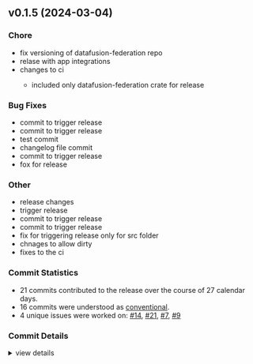 

## v0.1.5 (2024-03-04)

### Chore

 - <csr-id-290a9713eca4798104d473050e9e5f4ed61db755/> fix versioning of datafusion-federation repo
 - <csr-id-666c7a8c8012d4641b90d942cdec6afe97a4807a/> relase with app integrations
 - <csr-id-b6384d6af50c091ad6f936086ee85d00edba0ba2/> changes to ci
   - included only datafusion-federation crate for release

### Bug Fixes

 - <csr-id-fd854da09fbc30872e5dda3d7833e98045da8c8f/> commit to trigger release
 - <csr-id-4ccb672d8055bceb782fc2eac23fa5a2771c4e05/> commit to trigger release
 - <csr-id-06def3a73050ca8e7adc6fb07e2a473425202154/> test commit
 - <csr-id-c2a16624d78e4ffaa9abbad3e13f232f498c9f71/> changelog file commit
 - <csr-id-22ae73a4246925a3948d471d0b8e6a8be6d1c2dc/> commit to trigger release
 - <csr-id-b1b09e280275abdbaeb07a5881997b6365312a52/> fox for release

### Other

 - <csr-id-f5e8bf88e94ae59f44c9cdef76053c6c4d617325/> release changes
 - <csr-id-855bc552c1c3121f0e6da0b8daec9c92d7638ca7/> trigger release
 - <csr-id-142b0446b9770c7e8fd3fc5180ba32f3e36eb389/> commit to trigger release
 - <csr-id-68b13665119c7a92736f697a37d4f79385cad96d/> commit to trigger release
 - <csr-id-9aaaca277f19efbe2fb66fca1929e1522e78f8be/> fix for triggering release only for src folder
 - <csr-id-c4e2ca1b660652f3f7cb2015caa32d0c9df233d8/> chnages to allow dirty
 - <csr-id-f81967d6959615c2a6a5c9dddfb093eade1fabf5/> fixes to the ci

### Commit Statistics

<csr-read-only-do-not-edit/>

 - 21 commits contributed to the release over the course of 27 calendar days.
 - 16 commits were understood as [conventional](https://www.conventionalcommits.org).
 - 4 unique issues were worked on: [#14](https://github.com/rajantikare/datafusion-federation/issues/14), [#21](https://github.com/rajantikare/datafusion-federation/issues/21), [#7](https://github.com/rajantikare/datafusion-federation/issues/7), [#9](https://github.com/rajantikare/datafusion-federation/issues/9)

### Commit Details

<csr-read-only-do-not-edit/>

<details><summary>view details</summary>

 * **[#14](https://github.com/rajantikare/datafusion-federation/issues/14)**
    - Added CI ([`9400391`](https://github.com/rajantikare/datafusion-federation/commit/9400391631b988e6bc79ef9ecc8a2c230585b3c8))
 * **[#21](https://github.com/rajantikare/datafusion-federation/issues/21)**
    - Fixes to the ci ([`f81967d`](https://github.com/rajantikare/datafusion-federation/commit/f81967d6959615c2a6a5c9dddfb093eade1fabf5))
 * **[#7](https://github.com/rajantikare/datafusion-federation/issues/7)**
    - Changes to ci ([`b6384d6`](https://github.com/rajantikare/datafusion-federation/commit/b6384d6af50c091ad6f936086ee85d00edba0ba2))
 * **[#9](https://github.com/rajantikare/datafusion-federation/issues/9)**
    - Relase with app integrations ([`666c7a8`](https://github.com/rajantikare/datafusion-federation/commit/666c7a8c8012d4641b90d942cdec6afe97a4807a))
 * **Uncategorized**
    - Release changes ([`f5e8bf8`](https://github.com/rajantikare/datafusion-federation/commit/f5e8bf88e94ae59f44c9cdef76053c6c4d617325))
    - Trigger release ([`855bc55`](https://github.com/rajantikare/datafusion-federation/commit/855bc552c1c3121f0e6da0b8daec9c92d7638ca7))
    - Commit to trigger release ([`142b044`](https://github.com/rajantikare/datafusion-federation/commit/142b0446b9770c7e8fd3fc5180ba32f3e36eb389))
    - Commit to trigger release ([`68b1366`](https://github.com/rajantikare/datafusion-federation/commit/68b13665119c7a92736f697a37d4f79385cad96d))
    - Commit to trigger release ([`fd854da`](https://github.com/rajantikare/datafusion-federation/commit/fd854da09fbc30872e5dda3d7833e98045da8c8f))
    - Fix for triggering release only for src folder ([`9aaaca2`](https://github.com/rajantikare/datafusion-federation/commit/9aaaca277f19efbe2fb66fca1929e1522e78f8be))
    - Fix versioning of datafusion-federation repo ([`290a971`](https://github.com/rajantikare/datafusion-federation/commit/290a9713eca4798104d473050e9e5f4ed61db755))
    - Bump datafusion-federation v0.1.5 ([`d0e04f5`](https://github.com/rajantikare/datafusion-federation/commit/d0e04f51ef898670c24dbafa205f309cb889cdb5))
    - Commit to trigger release ([`4ccb672`](https://github.com/rajantikare/datafusion-federation/commit/4ccb672d8055bceb782fc2eac23fa5a2771c4e05))
    - Bump datafusion-federation v0.1.5 ([`21efaab`](https://github.com/rajantikare/datafusion-federation/commit/21efaab3f85535a97669390ecbff7ba8db83526f))
    - Release datafusion-federation v0.1.5 ([`e1ff923`](https://github.com/rajantikare/datafusion-federation/commit/e1ff923dfb862fed28690ef3e359468df434cd23))
    - Test commit ([`06def3a`](https://github.com/rajantikare/datafusion-federation/commit/06def3a73050ca8e7adc6fb07e2a473425202154))
    - Changelog file commit ([`c2a1662`](https://github.com/rajantikare/datafusion-federation/commit/c2a16624d78e4ffaa9abbad3e13f232f498c9f71))
    - Commit to trigger release ([`22ae73a`](https://github.com/rajantikare/datafusion-federation/commit/22ae73a4246925a3948d471d0b8e6a8be6d1c2dc))
    - Fox for release ([`b1b09e2`](https://github.com/rajantikare/datafusion-federation/commit/b1b09e280275abdbaeb07a5881997b6365312a52))
    - Chnages to allow dirty ([`c4e2ca1`](https://github.com/rajantikare/datafusion-federation/commit/c4e2ca1b660652f3f7cb2015caa32d0c9df233d8))
    - Initial commit ([`2b3fe17`](https://github.com/rajantikare/datafusion-federation/commit/2b3fe175404b2a18a36ce9dab4bbfafe000234fd))
</details>

